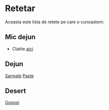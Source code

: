 # Retetar

Aceasta este lista de retete pe care o cunoastem:

## Mic dejun

- Clatite [aici](./retete/clatite.md)

## Dejun

[Sarmale](./retete/sarmale.md)
[Paste](./retete/paste_carbonara.md)

## Desert

[Gogosi](./retete/gogosi)

